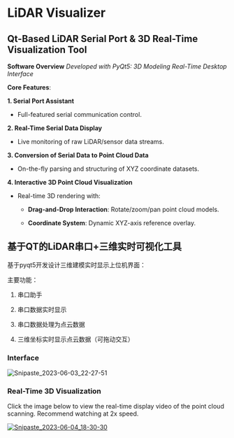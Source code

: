 # **LiDAR Visualizer** 

## **Qt-Based LiDAR Serial Port & 3D Real-Time Visualization Tool**

**Software Overview**
*Developed with PyQt5: 3D Modeling Real-Time Desktop Interface*

**Core Features**:

**1. Serial Port Assistant**

   - Full-featured serial communication control.

**2. Real-Time Serial Data Display**

   - Live monitoring of raw LiDAR/sensor data streams.

**3. Conversion of Serial Data to Point Cloud Data**

   - On-the-fly parsing and structuring of XYZ coordinate datasets.

**4. Interactive 3D Point Cloud Visualization**

   - Real-time 3D rendering with:

     - **Drag-and-Drop Interaction**: Rotate/zoom/pan point cloud models.

     - **Coordinate System**: Dynamic XYZ-axis reference overlay.

       

## 基于QT的LiDAR串口+三维实时可视化工具

基于pyqt5开发设计三维建模实时显示上位机界面：

主要功能：  

1. 串口助手

2. 串口数据实时显示

3. 串口数据处理为点云数据

4. 三维坐标实时显示点云数据（可拖动交互）

   

### Interface

![Snipaste_2023-06-03_22-27-51](https://github.com/shanshili/LiDAR-Visualizer-/blob/5fbdc816fca51425fc0102c6d60912c9744ab3cf/resdme.assets/Snipaste_2023-06-03_22-27-51.png)

### **Real-Time 3D Visualization**

Click the image below to view the real-time display video of the point cloud scanning. Recommend watching at 2x speed.

[![Snipaste_2023-06-04_18-30-30](https://github.com/shanshili/LiDAR-Visualizer-/blob/5fbdc816fca51425fc0102c6d60912c9744ab3cf/resdme.assets/Snipaste_2023-06-04_18-30-30.png)](https://vimeo.com/1067346577/e1a4613c6e?ts=0&share=copy)

